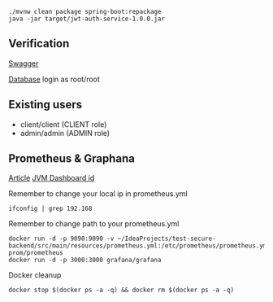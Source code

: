 ```commandline
./mvnw clean package spring-boot:repackage
java -jar target/jwt-auth-service-1.0.0.jar
```

## Verification

[Swagger](http://localhost:4000/swagger-ui.html)

[Database](http://localhost:4000/h2-console) login as root/root

## Existing users

- client/client (CLIENT role)
- admin/admin (ADMIN role)

## Prometheus & Graphana

[Article](https://stackabuse.com/monitoring-spring-boot-apps-with-micrometer-prometheus-and-grafana/)
[JVM Dashboard id](https://grafana.com/grafana/dashboards/4701)

Remember to change your local ip in prometheus.yml

```commandline
ifconfig | grep 192.168
```

Remember to change path to your prometheus.yml

```commandline
docker run -d -p 9090:9090 -v ~/IdeaProjects/test-secure-backend/src/main/resources/prometheus.yml:/etc/prometheus/prometheus.yml prom/prometheus
docker run -d -p 3000:3000 grafana/grafana
```

Docker cleanup

```commandline
docker stop $(docker ps -a -q) && docker rm $(docker ps -a -q)
```